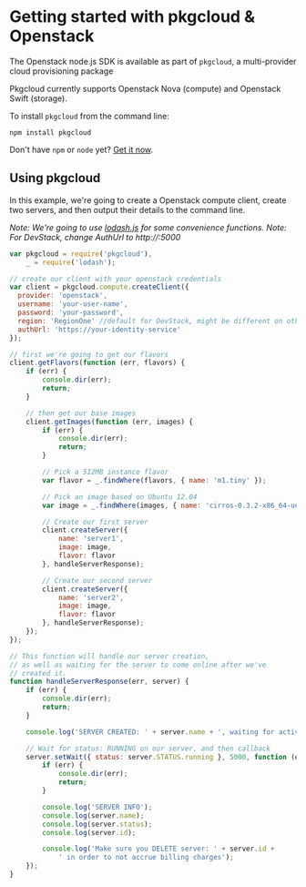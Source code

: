 # Getting started with pkgcloud & Openstack

The Openstack node.js SDK is available as part of `pkgcloud`, a multi-provider cloud provisioning package

Pkgcloud currently supports Openstack Nova (compute) and Openstack Swift (storage).

To install `pkgcloud` from the command line:

```
npm install pkgcloud
```

Don't have `npm` or `node` yet? [Get it now](http://nodejs.org/download).

## Using pkgcloud

In this example, we're going to create a Openstack compute client, create two servers, and then output their details to the command line.

*Note: We're going to use [lodash.js](https://lodash.com) for some convenience functions.*
*Note: For DevStack, change AuthUrl to http://<devstackIP>:5000*

```Javascript
var pkgcloud = require('pkgcloud'),
    _ = require('lodash');

// create our client with your openstack credentials
var client = pkgcloud.compute.createClient({
  provider: 'openstack',
  username: 'your-user-name',
  password: 'your-password',
  region: 'RegionOne' //default for DevStack, might be different on other OpenStack distributions
  authUrl: 'https://your-identity-service'
});

// first we're going to get our flavors
client.getFlavors(function (err, flavors) {
    if (err) {
        console.dir(err);
        return;
    }

    // then get our base images
    client.getImages(function (err, images) {
        if (err) {
            console.dir(err);
            return;
        }

        // Pick a 512MB instance flavor
        var flavor = _.findWhere(flavors, { name: 'm1.tiny' });

        // Pick an image based on Ubuntu 12.04
        var image = _.findWhere(images, { name: 'cirros-0.3.2-x86_64-uec' }); // Check if this version is correct

        // Create our first server
        client.createServer({
            name: 'server1',
            image: image,
            flavor: flavor
        }, handleServerResponse);

        // Create our second server
        client.createServer({
            name: 'server2',
            image: image,
            flavor: flavor
        }, handleServerResponse);
    });
});

// This function will handle our server creation,
// as well as waiting for the server to come online after we've
// created it.
function handleServerResponse(err, server) {
    if (err) {
        console.dir(err);
        return;
    }

    console.log('SERVER CREATED: ' + server.name + ', waiting for active status');

    // Wait for status: RUNNING on our server, and then callback
    server.setWait({ status: server.STATUS.running }, 5000, function (err) {
        if (err) {
            console.dir(err);
            return;
        }

        console.log('SERVER INFO');
        console.log(server.name);
        console.log(server.status);
        console.log(server.id);

        console.log('Make sure you DELETE server: ' + server.id +
            ' in order to not accrue billing charges');
    });
}
```
